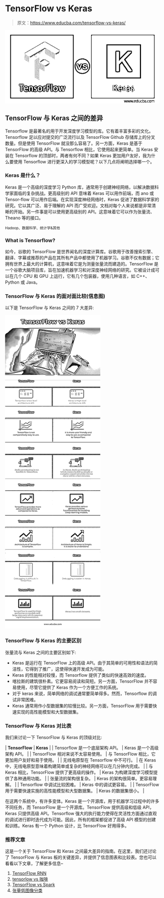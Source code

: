 # TensorFlow vs Keras

> 原文：<https://www.educba.com/tensorflow-vs-keras/>

![TensorFlow vs Keras](img/a05bf0336d759a0e07b52153a2c00272.png "TensorFlow vs Keras")



## TensorFlow 与 Keras 之间的差异

Tensorflow 是最著名的用于开发深度学习模型的库。它有着丰富多彩的文化。Tensorflow 足以应对提交的广泛流行以及 TensorFlow Github 存储库上的分叉数量。但是使用 TensorFlow 就没那么容易了。另一方面，Keras 是基于 TensorFlow 的高级 API。与 Tensorflow 相比，它使用起来更简单。当 Keras 安装在 Tensorflow 的顶部时，两者有何不同？如果 Keras 更加用户友好，我为什么要使用 Tensorflow 进行更深入的学习模型呢？以下几点将阐明选择哪一个。

### Keras 是什么？

Keras 是一个高级的深度学习 Python 库，通常用于创建神经网络，以解决数据科学家面临的复杂挑战。更高级别的 API 意味着 Keras 可以用作前端，而 ano 或 Tensor-flow 可以用作后端。在实现深度神经网络时，Keras 促进了数据科学家的研究。它以其广泛、易于理解的 API 而广受欢迎。文档对每个人来说都是非常清晰的开始。另一件事是可以使用更高级别的 API。这意味着它可以作为张量流、Theano 等的接口。

<small>Hadoop、数据科学、统计学&其他</small>

### What is Tensorflow?

如今，谷歌的 TensorFlow 是世界闻名的深度计算库。谷歌用于改善搜索引擎、翻译、字幕或推荐的产品在其所有产品中都使用了机器学习。谷歌不仅有数据；它拥有世界上最大的计算机，这意味着它是为测量张量流而建造的。TensorFlow 是一个谷歌大脑项目库，旨在加速机器学习和对深度神经网络的研究。它被设计成可以在几个 CPU 和 GPU 上运行，它有几个包装器，使用几种语言，如 C++、Python 或 Java。

### TensorFlow 与 Keras 的面对面比较(信息图)

以下是 TensorFlow 与 Keras 之间的 7 大差异:

![TensorFlow vs Keras info](img/c73f74cd3acb0df359a818cd20f0fe24.png "TensorFlow vs Keras info")



### TensorFlow 与 Keras 的主要区别

张量流与 Keras 之间的主要区别如下:

*   Keras 是运行在 TensorFlow 上的高级 API。由于其简单的可用性和语法的简洁性，它得到了推广，这使得快速开发成为可能。
*   Keras 的性能相对较慢，而 Tensorflow 提供了类似的快速高效的速度。
*   喀拉斯的建筑很朴素。它更容易阅读和简短。另一方面，TensorFlow 并不容易使用，尽管它提供了 Keras 作为一个方便工作的系统。
*   对于 keras 来说，简单网络的调试通常要简单得多。然而，Tensorflow 的调试非常困难。
*   Keras 通常用作小型数据集的较慢比较。另一方面，TensorFlow 用于需要快速实现的高性能模型和大型数据集。

### TensorFlow 与 Keras 对比表

我们来讨论一下 TensorFlow 与 Keras 的顶级对比:

| **TensorFlow** | **Keras** |
| Tensorflow 是一个底层架构 API。 | Keras 是一个高级架构 API。 |
| TensorFlow 相对来说不太容易使用。 | 与 TensorFlow 相比，它更加用户友好和易于使用。 |
| 无线电原型在 Tensorflow 中不可行。 | 在 Keras 中，无线电原型意味着构建简单或复杂的神经网络可以在几分钟内完成。 |
| 与 Keras 相比，TensorFlow 提供了更高级的操作。 | Keras 为构建深度学习模型提供了各种通用功能。 |
| 张量流的架构很复杂。 | Keras 的架构很简单。更容易理解。 |
| Tensorflow 中调试比较困难。 | Keras 中的调试更容易。 |
| TensorFlow 用于需要快速实施的高性能模型和大型数据集。 | Keras 的数据集很小。 |

在这两个系统中，有许多变体。Keras 是一个开源库，用于机器学习过程中的许多不同任务，而 TensorFlow 是一个开源库。TensorFlow 提供高级和低级 API，Keras 只提供高级 API。Tensorflow 强大的执行能力使得在灵活性方面通过直观的调试进行即时迭代成为可能。因此，所有的框架都促进了高级 API 模型的创建和训练。Keras 有一个 Python 设计，比 TensorFlow 好用得多。

### 推荐文章

这是一个关于 TensorFlow 和 Keras 之间最大差异的指南。在这里，我们还讨论了 TensorFlow 与 Keras 板的关键差异，并提供了信息图表和比较表。您也可以看看以下文章，了解更多信息–

1.  [TensorFlow RNN](https://www.educba.com/tensorflow-rnn/)
2.  [tensorlow vs 咖啡](https://www.educba.com/tensorflow-vs-caffe/)
3.  [TensorFlow vs Spark](https://www.educba.com/tensorflow-vs-spark/)
4.  [张量低图像分类](https://www.educba.com/tensorflow-image-classification/)





